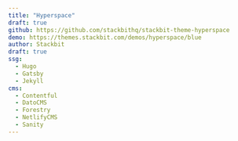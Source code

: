 ```yaml
---
title: "Hyperspace"
draft: true
github: https://github.com/stackbithq/stackbit-theme-hyperspace
demo: https://themes.stackbit.com/demos/hyperspace/blue
author: Stackbit
draft: true
ssg:
  - Hugo
  - Gatsby
  - Jekyll
cms:
  - Contentful
  - DatoCMS
  - Forestry
  - NetlifyCMS
  - Sanity
---
```

